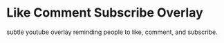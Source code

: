 # Like Comment Subscribe Overlay
 subtle youtube overlay reminding people to like, comment, and subscribe.

